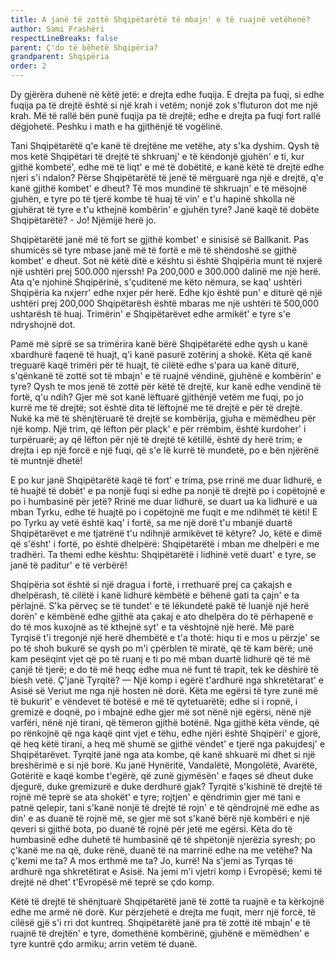 ```yaml
---
title: A janë të zottë Shqipëtarëtë të mbajn' e të ruajnë vetëhenë?
author: Sami Frashëri
respectLineBreaks: false
parent: Ç'do të bëhetë Shqipëria?
grandparent: Shqipëria
order: 2
---
```


Dy gjërëra duhenë në këtë jetë: e drejta edhe
fuqija. E drejta pa fuqi, si edhe fuqija pa të drejtë është si
një krah i vetëm; nonjë zok s'fluturon dot me një krah. Më
të rallë bën punë fuqija pa të drejtë; edhe e drejta pa fuqi
fort rallë dëgjohetë. Peshku i math e ha gjithënjë të
vogëlinë.

Tani Shqipëtarëtë q'e kanë të drejtëne me vetëhe,
aty s'ka dyshim. Qysh të mos ketë Shqipëtari të drejtë të
shkruanj' e të këndonjë gjuhën' e ti, kur gjithë kombetë',
edhe më të liqt' e më të dobëtitë, e kanë këtë të drejtë edhe
njeri s'i ndalon? Përse Shqipëtarëtë të jenë të mërguarë
nga një e drejtë, q'e kanë gjithë kombet' e dheut? Të mos
mundinë të shkruajn' e të mësojnë gjuhën, e tyre po të
tjerë kombe të huaj të vin' e t'u hapinë shkolla në gjuhërat
të tyre e t'u kthejnë kombërin' e gjuhën tyre? Janë kaqë të
dobëte Shqipëtarëtë? - Jo! Njëmijë herë jo.

Shqipëtarëtë janë më të fort se gjithë kombet' e
sinisisë së Ballkanit. Pas shumicës së tyre mbase janë më
të fortë e më të shëndoshë se gjithë kombet' e dheut. Sot
në këtë ditë e kështu si është Shqipëria munt të nxjerë një
ushtëri prej 500.000 njerssh! Pa 200,000 e 300.000 dalinë
me një herë. Ata q'e njohinë Shqipërinë, s'çuditenë me
këto nëmura, se kaq' ushtëri Shqipëria ka nxjerr' edhe
nxjer për herë. Edhe kjo është pun' e diturë që një ushtëri
prej 200,000 Shqipëtarësh është mbaras me një ushtëri të
500,000 ushtarësh të huaj. Trimërin' e Shqipëtarëvet edhe
armikët' e tyre s'e ndryshojnë dot.

Pamë më siprë se sa trimërira kanë bërë
Shqipëtarëtë edhe qysh u kanë xbardhurë faqenë të huajt,
q'i kanë pasurë zotërinj a shokë. Këta që kanë treguarë
kaqë trimëri për të huajt, të cilëtë edhe s'para ua kanë
diturë, s'qënkanë të zottë sot të mbajn' e të ruajnë
vëndinë, gjuhënë e kombërin' e tyre? Qysh te mos jenë të
zottë për këtë të drejtë, kur kanë edhe vendinë të fortë, q'u
ndih? Gjer më sot kanë lëftuarë gjithënjë vetëm me fuqi,
po jo kurrë me të drejtë; sot është dita të lëftojnë me të
drejtë e për të drejtë. Nukë ka më të shënjtëruarë të drejtë
se kombërija, gjuha e mëmëdheu për një komp. Një trim,
që lëfton për plaçk' e për rrëmbim, është kurdoher' i
turpëruarë; ay që lëfton për një të drejtë të këtillë, është
dy herë trim; e drejta i ep një forcë e një fuqi, që s'e lë kurrë
të mundetë, po e bën njërënë të muntnjë dhetë!

E po kur janë Shqipëtarëtë kaqë të fort' e trima, pse
rrinë me duar lidhurë, e të huajtë të dobët' e pa nonjë fuqi
si edhe pa nonjë të drejtë po i copëtojnë e po i humbasinë
për jetë? Rrinë me duar lidhurë, se duart ua ka lidhurë e
ua mban Tyrku, edhe të huajtë po i copëtojnë me fuqit e
me ndihmët të këti! E po Tyrku ay vetë është kaq' i fortë,
sa me një dorë t'u mbanjë duartë Shqipëtarëvet e me
tjatrënë t'u ndihnjë armikëvet të këtyre? Jo, këtë e dimë
që s'ësht' i fortë, po është dhelpërë: Shqipëtarëtë i mban
me dhelpëri e me tradhëri. Ta themi edhe kështu:
Shqipëtarëtë i lidhinë vetë duart' e tyre, se janë të paditur'
e të verbërë!

Shqipëria sot është si një dragua i fortë, i rrethuarë
prej ca çakajsh e dhelpërash, të cilëtë i kanë lidhurë
këmbëtë e bëhenë gati ta çajn' e ta përlajnë. S'ka përveç
se të tundet' e të lëkundetë pakë të luanjë një herë dorën'
e këmbënë edhe gjithë ata çakaj e ato dhelpëra do të
përhapenë e do të mos kuxojnë as të kthejnë syt' e ta
vështojnë një herë. Më parë Tyrqisë t'i tregonjë një herë
dhembëtë e t'a thotë: hiqu ti e mos u përzje' se po të shoh
bukurë se qysh po m'i çpërblen të miratë, që të kam bërë;
unë kam pesëqint vjet që po të ruanj e ti po më mban
duartë lidhurë që të më çanjë të tjerë; e do të më heqç edhe
mua në funt të trapit, tek ke dëshirë të biesh vetë. Ç'janë
Tyrqitë? — Një komp i egërë t'ardhurë nga shkretëtarat'
e Asisë së Veriut me nga një hosten në dorë. Këta me
egërsi të tyre zunë më të bukurit' e vëndevet të botësë e
më të qytetuarëtë; edhe si i ropnë, i gremizë e doqnë, po i
mbajnë edhe gjer më sot nënë një egërsi, nënë një varfëri,
nënë një tirani, që tëmeron gjithë botënë. Nga gjithë këta
vënde, që po rënkojnë që nga kaqë qint vjet e tëhu, edhe
njëri është Shqipëri' e gjorë, që heq këtë tirani, a heq më
shumë se gjithë vëndet' e tjerë nga pakujdesj' e
Shqipëtarëvet. Tyrqitë janë nga ata kombe, që kanë
shkuarë mi dhet si një breshërimë e si një borë. Ku janë
Hynëritë, Vandalëtë, Mongolëtë, Avarëtë, Gotëritë e kaqë
kombe t'egërë, që zunë gjymësën' e faqes së dheut duke
djegurë, duke gremizurë e duke derdhurë gjak? Tyrqitë
s'kishinë të drejtë të rojnë më teprë se ata shokët' e tyre;
rojtjen' e qëndrimin gjer më tani e patnë qelepir, tani
s'kanë nonjë të drejtë të rojn' e të qëndrojnë më edhe as
din' e as duanë të rojnë më, se gjer më sot s'kanë bërë një
kombëri e një qeveri si gjithë bota, po duanë të rojnë për
jetë me egërsi. Këta do të humbasinë edhe duhetë të
humbasinë që të shpëtonjë njerëzia syresh; po ç'kanë me
na që, duke rënë, duanë të na marrinë edhe na me vetëhe?
Na ç'kemi me ta? A mos erthmë me ta? Jo, kurrë! Na s'jemi
as Tyrqas të ardhurë nga shkretëtirat e Asisë. Na jemi m'i
vjetri komp i Evropësë; kemi të drejtë në dhet' t'Evropësë
më teprë se çdo komp.

Këtë të drejtë të shënjtuarë Shqipëtarëtë janë të
zottë ta ruajnë e ta kërkojnë edhe me armë në dorë. Kur
përzjehetë e drejta me fuqit, merr një forcë, të cilësë gjë s'i
rri dot kuntreq. Shqipëtarëtë janë pra të zottë itë mbajn'
e të ruajnë të drejtën' e tyre, domethënë kombërinë,
gjuhënë e mëmëdhen' e tyre kuntrë çdo armiku; arrin
vetëm të duanë.
